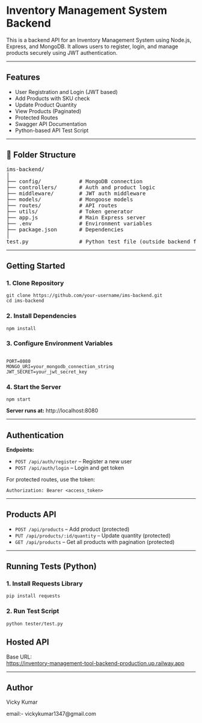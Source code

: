 <h1>Inventory Management System Backend</h1>

<p>This is a backend API for an Inventory Management System using Node.js, Express, and MongoDB. It allows users to register, login, and manage products securely using JWT authentication.</p>

<hr />

<h2> Features</h2>
<ul>
  <li>User Registration and Login (JWT based)</li>
  <li>Add Products with SKU check</li>
  <li>Update Product Quantity</li>
  <li>View Products (Paginated)</li>
  <li>Protected Routes</li>
  <li>Swagger API Documentation</li>
  <li>Python-based API Test Script</li>
</ul>

<hr />

<h2>📁 Folder Structure</h2>
<pre>
ims-backend/
│
├── config/            # MongoDB connection
├── controllers/       # Auth and product logic
├── middleware/        # JWT auth middleware
├── models/            # Mongoose models
├── routes/            # API routes
├── utils/             # Token generator
├── app.js             # Main Express server
├── .env               # Environment variables
├── package.json       # Dependencies
│
test.py                # Python test file (outside backend folder)
</pre>

<hr />

<h2> Getting Started</h2>

<h3>1. Clone Repository</h3>
<pre><code>git clone https://github.com/your-username/ims-backend.git
cd ims-backend
</code></pre>

<h3>2. Install Dependencies</h3>
<pre><code>npm install
</code></pre>

<h3>3. Configure Environment Variables</h3>
<pre><code>
PORT=8080
MONGO_URI=your_mongodb_connection_string
JWT_SECRET=your_jwt_secret_key
</code></pre>

<h3>4. Start the Server</h3>
<pre><code>npm start
</code></pre>

<p><b>Server runs at:</b> http://localhost:8080</p>

<hr />

<h2> Authentication</h2>

<p><b>Endpoints:</b></p>
<ul>
  <li><code>POST /api/auth/register</code> – Register a new user</li>
  <li><code>POST /api/auth/login</code> – Login and get token</li>
</ul>

<p>For protected routes, use the token:</p>
<pre><code>Authorization: Bearer &lt;access_token&gt;
</code></pre>

<hr />

<h2> Products API</h2>
<ul>
  <li><code>POST /api/products</code> – Add product (protected)</li>
  <li><code>PUT /api/products/:id/quantity</code> – Update quantity (protected)</li>
  <li><code>GET /api/products</code> – Get all products with pagination (protected)</li>
</ul>

<hr />

<h2> Running Tests (Python)</h2>

<h3>1. Install Requests Library</h3>
<pre><code>pip install requests
</code></pre>

<h3>2. Run Test Script</h3>
<pre><code>python tester/test.py
</code></pre>



<h2> Hosted API</h2>
<p>Base URL:<br>
<a href="https://inventory-management-tool-backend-production.up.railway.app">
https://inventory-management-tool-backend-production.up.railway.app
</a></p>

<hr />

<h2> Author</h2>
<p>Vicky Kumar</p>
<p> email:- vickykumar1347@gmail.com</p>
